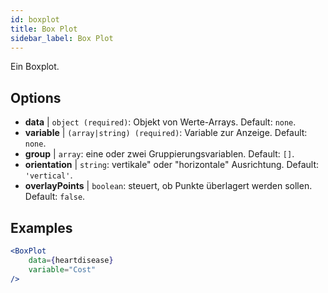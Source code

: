 ```yaml
---
id: boxplot
title: Box Plot
sidebar_label: Box Plot
---
```


Ein Boxplot.

## Options

* __data__ | `object (required)`: Objekt von Werte-Arrays. Default: `none`.
* __variable__ | `(array|string) (required)`: Variable zur Anzeige. Default: `none`.
* __group__ | `array`: eine oder zwei Gruppierungsvariablen. Default: `[]`.
* __orientation__ | `string`: vertikale" oder "horizontale" Ausrichtung. Default: `'vertical'`.
* __overlayPoints__ | `boolean`: steuert, ob Punkte überlagert werden sollen. Default: `false`.


## Examples

```jsx live
<BoxPlot 
    data={heartdisease} 
    variable="Cost"
/>
```

